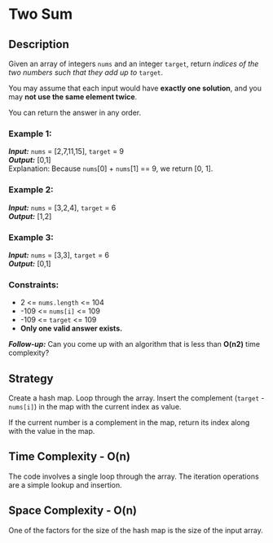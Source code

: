 # Two Sum

## Description
Given an array of integers `nums` and an integer `target`, return *indices of the two numbers such that they add up to* `target`.

You may assume that each input would have **exactly one solution**, and you may **not use the same element twice**.

You can return the answer in any order.

### Example 1:
***Input:*** `nums` = [2,7,11,15], `target` = 9  
***Output:*** [0,1]  
Explanation: Because `nums`[0] + `nums`[1] == 9, we return [0, 1].

### Example 2:
***Input:*** `nums` = [3,2,4], `target` = 6  
***Output:*** [1,2]

### Example 3:
***Input:*** `nums` = [3,3], `target` = 6  
***Output:*** [0,1]

### Constraints:
- 2 <= `nums.length` <= 104
- -109 <= `nums[i]` <= 109
- -109 <= `target` <= 109
- **Only one valid answer exists.**

***Follow-up:*** Can you come up with an algorithm that is less than **O(n2)** time complexity?

## Strategy
Create a hash map. Loop through the array. Insert the complement (`target` - `nums[i]`) in the map with the current index as value. 

If the current number is a complement in the map, return its index along with the value in the map.

## Time Complexity - O(n)
The code involves a single loop through the array. The iteration operations are a simple lookup and insertion.

## Space Complexity - O(n)
One of the factors for the size of the hash map is the size of the input array.

